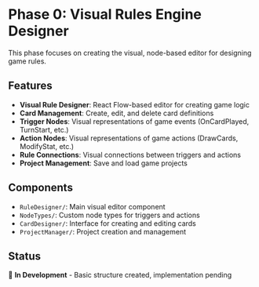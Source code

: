 # Phase 0: Visual Rules Engine Designer

This phase focuses on creating the visual, node-based editor for designing game rules.

## Features

- **Visual Rule Designer**: React Flow-based editor for creating game logic
- **Card Management**: Create, edit, and delete card definitions
- **Trigger Nodes**: Visual representations of game events (OnCardPlayed, TurnStart, etc.)
- **Action Nodes**: Visual representations of game actions (DrawCards, ModifyStat, etc.)
- **Rule Connections**: Visual connections between triggers and actions
- **Project Management**: Save and load game projects

## Components

- `RuleDesigner/`: Main visual editor component
- `NodeTypes/`: Custom node types for triggers and actions
- `CardDesigner/`: Interface for creating and editing cards
- `ProjectManager/`: Project creation and management

## Status

🚧 **In Development** - Basic structure created, implementation pending